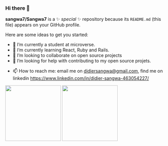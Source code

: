 ### Hi there 👋


**sangwa7/Sangwa7** is a ✨ _special_ ✨ repository because its `README.md` (this file) appears on your GitHub profile.

Here are some ideas to get you started:

 - 🔭 I’m currently a student at microverse.
- 🌱 I’m currently learning React, Ruby and Rails.
- 👯 I’m looking to collaborate on open source projects
- 🤔 I’m looking for help with contributing to my open source projets.
<!-- - 💬 Ask me about ... -->
- 📫 How to reach me: email me on didiersangwa@gmail.com, find me on linkedin https://www.linkedin.com/in/didier-sangwa-463054227/ 
<!-- - 😄 Pronouns: ... -->
<!-- - ⚡ Fun fact: ... -->


<img src="https://github-readme-stats.vercel.app/api?username=Sangwa7&count_private=true&layout=compact&theme=tokyonight" height="175"/>
<img src="https://github-readme-stats.vercel.app/api/top-langs/?username=Sangwa7&layout=compact&theme=tokyonight" height="175"/>
